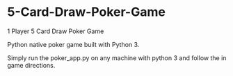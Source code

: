 # 5-Card-Draw-Poker-Game
1 Player 5 Card Draw Poker Game

Python native poker game built with Python 3.

Simply run the poker_app.py on any machine with python 3 and follow the in game directions.
